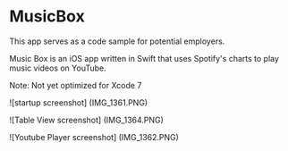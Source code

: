 # MusicBox
This app serves as a code sample for potential employers. 

Music Box is an iOS app written in Swift that uses Spotify's charts to play music videos on YouTube.

Note: Not yet optimized for Xcode 7

![startup screenshot] (IMG_1361.PNG)

![Table View screenshot] (IMG_1364.PNG)

![Youtube Player screenshot] (IMG_1362.PNG)

